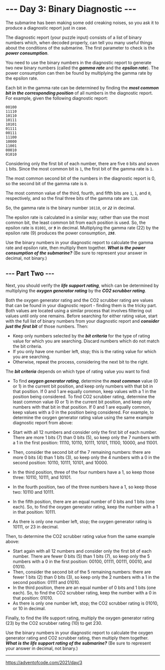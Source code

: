 # --- Day 3: Binary Diagnostic ---

The submarine has been making some odd creaking noises, so you ask it to produce a diagnostic report just in case.

The diagnostic report (your puzzle input) consists of a list of binary numbers which, when decoded properly, can tell
you many useful things about the conditions of the submarine. The first parameter to check is the **_power
consumption_**.

You need to use the binary numbers in the diagnostic report to generate two new binary numbers (called the **_gamma
rate_** and the **_epsilon rate_**). The power consumption can then be found by multiplying the gamma rate by the
epsilon rate.

Each bit in the gamma rate can be determined by finding the **_most common bit in the corresponding position_** of all
numbers in the diagnostic report. For example, given the following diagnostic report:

```
00100
11110
10110
10111
10101
01111
00111
11100
10000
11001
00010
01010
```

Considering only the first bit of each number, there are five `0` bits and seven `1` bits. Since the most common bit
is `1`, the first bit of the gamma rate is `1`.

The most common second bit of the numbers in the diagnostic report is 0, so the second bit of the gamma rate is `0`.

The most common value of the third, fourth, and fifth bits are `1`, `1`, and `0`, respectively, and so the final three
bits of the gamma rate are `110`.

So, the gamma rate is the binary number `10110`, or **_`22`_** in decimal.

The epsilon rate is calculated in a similar way; rather than use the most common bit, the least common bit from each
position is used. So, the epsilon rate is `01001`, or **_`9`_** in decimal. Multiplying the gamma rate (22) by the
epsilon rate (9) produces the power consumption, **_`198`_**.

Use the binary numbers in your diagnostic report to calculate the gamma rate and epsilon rate, then multiply them
together. **_What is the power consumption of the submarine?_** (Be sure to represent your answer in decimal, not
binary.)

## --- Part Two ---

Next, you should verify the **_life support rating_**, which can be determined by multiplying the **_oxygen generator
rating_** by the **_CO2 scrubber rating_**.

Both the oxygen generator rating and the CO2 scrubber rating are values that can be found in your diagnostic report -
finding them is the tricky part. Both values are located using a similar process that involves filtering out values
until only one remains. Before searching for either rating value, start with the full list of binary numbers from your
diagnostic report and **_consider just the first bit_** of those numbers. Then:

- Keep only numbers selected by the **_bit criteria_** for the type of rating value for which you are searching. Discard
  numbers which do not match the bit criteria.
- If you only have one number left, stop; this is the rating value for which you are searching.
- Otherwise, repeat the process, considering the next bit to the right.

The **_bit criteria_** depends on which type of rating value you want to find:

- To find **_oxygen generator rating_**, determine the **_most common_** value (0 or 1) in the current bit position, and
  keep only numbers with that bit in that position. If 0 and 1 are equally common, keep values with a 1 in the position
  being considered. To find CO2 scrubber rating, determine the least common value (0 or 1) in the current bit position,
  and keep only numbers with that bit in that position. If 0 and 1 are equally common, keep values with a 0 in the
  position being considered. For example, to determine the oxygen generator rating value using the same example
  diagnostic report from above:

- Start with all 12 numbers and consider only the first bit of each number. There are more 1 bits (7) than 0 bits (5),
  so keep only the 7 numbers with a 1 in the first position: 11110, 10110, 10111, 10101, 11100, 10000, and 11001.
- Then, consider the second bit of the 7 remaining numbers: there are more 0 bits (4) than 1 bits (3), so keep only the
  4 numbers with a 0 in the second position: 10110, 10111, 10101, and 10000.
- In the third position, three of the four numbers have a 1, so keep those three: 10110, 10111, and 10101.
- In the fourth position, two of the three numbers have a 1, so keep those two: 10110 and 10111.
- In the fifth position, there are an equal number of 0 bits and 1 bits (one each). So, to find the oxygen generator
  rating, keep the number with a 1 in that position: 10111.
- As there is only one number left, stop; the oxygen generator rating is 10111, or 23 in decimal.

Then, to determine the CO2 scrubber rating value from the same example above:

- Start again with all 12 numbers and consider only the first bit of each number. There are fewer 0 bits (5) than 1
  bits (7), so keep only the 5 numbers with a 0 in the first position: 00100, 01111, 00111, 00010, and 01010.
- Then, consider the second bit of the 5 remaining numbers: there are fewer 1 bits (2) than 0 bits (3), so keep only the
  2 numbers with a 1 in the second position: 01111 and 01010.
- In the third position, there are an equal number of 0 bits and 1 bits (one each). So, to find the CO2 scrubber rating,
  keep the number with a 0 in that position: 01010.
- As there is only one number left, stop; the CO2 scrubber rating is 01010, or 10 in decimal.

Finally, to find the life support rating, multiply the oxygen generator rating (23) by the CO2 scrubber rating (10) to
get 230.

Use the binary numbers in your diagnostic report to calculate the oxygen generator rating and CO2 scrubber rating, then
multiply them together. **_What is the life support rating of the submarine?_** (Be sure to represent your answer in
decimal, not binary.)

---

https://adventofcode.com/2021/day/3
